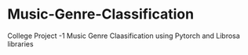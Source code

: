 # Music-Genre-Classification
College Project -1 
Music Genre Claasification using Pytorch and Librosa libraries
